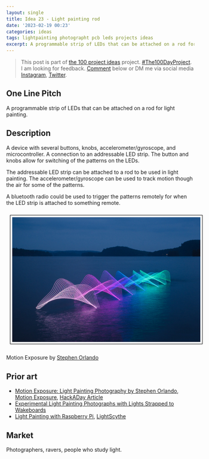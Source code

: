 ```yaml
---
layout: single
title: Idea 23 - Light painting rod 
date: '2023-02-19 00:23'
categories: ideas
tags: lightpainting photographt pcb leds projects ideas
excerpt: A programmable strip of LEDs that can be attached on a rod for light painting. 
---
```


> This post is part of [the 100 project ideas](/projects/2023-100-ideas/) project. [#The100DayProject](https://www.the100dayproject.org/). I am looking for feedback. <a href='#utterances-comments'>Comment</a> below or DM me via social media <a href="https://instagram.com/funvill" rel="nofollow noopener noreferrer"><i class="fab fa-fw fa-instagram" aria-hidden="true"></i><span class="label">Instagram</span></a>, <a href="https://twitter.com/funvill" rel="nofollow noopener noreferrer"><i class="fab fa-fw fa-twitter" aria-hidden="true"></i><span class="label">Twitter</span></a>.

## One Line Pitch

A programmable strip of LEDs that can be attached on a rod for light painting.

## Description

A device with several buttons, knobs, accelerometer/gyroscope, and microcontroller. A connection to an addressable LED strip. The button and knobs allow for switching of the patterns on the LEDs.

The addressable LED strip can be attached to a rod to be used in light painting. The accelerometer/gyroscope can be used to track motion though the air for some of the patterns.

A bluetooth radio could be used to trigger the patterns remotely for when the LED strip is attached to something remote.

<a href='https://www.motionexposure.com/'><img src="/public/uploads/2023/motionexposure.png" alt="Motion Exposure" title='Motion Exposure' style="margin: 10px; border: 1px solid black; padding: 5px"/></a>

Motion Exposure by [Stephen Orlando](https://www.motionexposure.com/)

## Prior art

- [Motion Exposure: Light Painting Photography by Stephen Orlando](https://theinspirationgrid.com/motion-exposure-light-painting-photography-by-stephen-orlando/), [Motion Exposure](https://www.motionexposure.com/), [HackADay Article](https://hackaday.com/2014/12/04/motion-through-time-painted-in-light/)
- [Experimental Light Painting Photographs with Lights Strapped to Wakeboards](https://petapixel.com/2013/04/11/experimental-light-painting-photographs-with-lights-strapped-to-wakeboards/)
- [Light Painting with Raspberry Pi](https://learn.adafruit.com/light-painting-with-raspberry-pi/overview), [LightScythe](https://sites.google.com/site/mechatronicsguy/lightscythe)

## Market

Photographers, ravers, people who study light.
